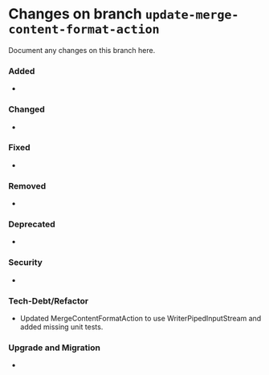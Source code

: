 # Changes on branch `update-merge-content-format-action`
Document any changes on this branch here.
### Added
- 

### Changed
- 

### Fixed
- 

### Removed
- 

### Deprecated
- 

### Security
- 

### Tech-Debt/Refactor
- Updated MergeContentFormatAction to use WriterPipedInputStream and added missing unit tests.

### Upgrade and Migration
- 
